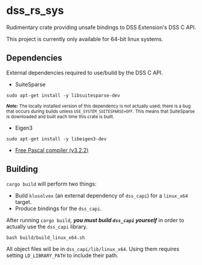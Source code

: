 # dss_rs_sys

Rudimentary crate providing unsafe bindings to DSS Extension's DSS C API.

This project is currently only available for 64-bit linux systems.


## Dependencies

External dependencies required to use/build by the DSS C API.

- SuiteSparse
```
sudo apt-get install -y libsuitesparse-dev
```
<sub>**_Note:_** The locally installed version of this dependency is not actually used; there is a bug that occurs during builds unless `USE_SYSTEM_SUITESPARSE=OFF`. This means that SuiteSparse is downloaded and built each time this crate is built.</sub>

- Eigen3
```
sudo apt-get install -y libeigen3-dev
```

- [Free Pascal compiler (v3.2.2)](https://www.freepascal.org/)


## Building   

`cargo build` will perform two things:

- Build `klusolvex` (an external dependency of `dss_capi`) for a `linux_x64` target.
- Produce bindings for the `dss_capi`.

After running `cargo build`, **_you must build `dss_capi` yourself_** in order to actually use the `dss_capi` library.
```
bash build/build_linux_x64.sh
```

All object files will be in `dss_capi/lib/linux_x64`. Using them requires setting `LD_LIBRARY_PATH` to include their path.